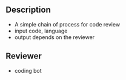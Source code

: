 ## Description
- A simple chain of process for code review
- input code, language
- output depends on the reviewer

## Reviewer
- coding bot
